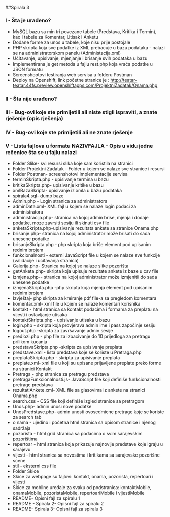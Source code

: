 ##Spirala 3

### I  - Šta je urađeno?
- MySQL bazu sa min tri povezane tabele (Predstava, Kritika i Termin), kao i tabele za Komentar, Utisak i Anketu
- Dodane forme za unos u tabele, koje nisu prije postojale
- PHP skripta koja sve podatke iz XML prebacuje u bazu podataka - nalazi se na administratorskom panelu (Administacija.xml)
- Učitavanje, upisivanje, mjenjanje i brisanje svih podataka u bazu
- Implementirana je get metoda u fajlu rest.php koja vraća podatke u JSON formatu
- Screenshootovi testiranja web servisa u folderu Postman
- Deploy na Openshift, link početne stranice je : http://teatar-teatar.44fs.preview.openshiftapps.com/ProjektniZadatak/Onama.php


### II  - Šta nije urađeno?
### III - Bug-ovi koje ste primijetili ali niste stigli ispraviti, a znate rješenje (opis rješenja)
### IV  - Bug-ovi koje ste primijetili ali ne znate rješenje
### V  - Lista fajlova u formatu NAZIVFAJLA - Opis u vidu jedne rečenice šta se u fajlu nalazi

- Folder Slike- svi resursi slika koje sam koristila na stranici
- Folder Projektni Zadatak - Folder u kojem se nalaze sve stranice i resursi
- Folder Postman- screenshotovi implementacije servisa
- terminSkripta.php - upisivanje termina u bazu
- kritikaSkripta.php- upisivanje kritike u bazu
- xmlBazaSkripta- upisivanje iz xmla u bazu podataka
- spirala4.sql- dump baze
- Admin.php - Login stranica za administratora
- adminData.xml- XML fajl u kojem se nalaze login podaci za administratora
- administracija.php- stranica na kojoj admin brise, mjenja i dodaje podatke, moze zavrsiti sesiju ili skinuti csv file
- anketaSkripta.php-upisivanje rezultata ankete sa stranice Onama.php 
- brisanje.php- stranica na kojoj administrator može brisati do sada unesene podatke
- brisanjeSkripta.php - php skripta koja briše element pod upisanim rednim brojem
- funkcionalnosti - externi JavaScript file u kojem se nalaze sve funkcije (validacije i ucitavanja stranica)
- Galerija.php- Stranica na kojoj se nalaze slike pozorišta
- getAnketa.php- skripta koja upisuje rezultate ankete iz baze u csv file
- izmjena.php-- stranica na kojoj administrator može izmjenitii do sada unesene podatke
- izmjenaSkripta.php -php skripta koja mjenja element pod upisanim rednim brojem
- Izvještaj- php skripta za kreiranje pdf file-a sa pregledom komentara
- komentar.xml-  xml file u kojem se nalaze komentari korisnika
- kontakt - html stranica sa kontakt podacima i formama za preplatu na vijesti i ostavljanje utisaka
- kontaktSkripta.php - upisivanje utisaka u bazu
- login.php - skripta koja provjerava admin ime i pass započinje sesiju
- logout.php -skripta za završavanje admin sesije
- predlozi.php - php file za izbacivanje do 10 prijedloga za pretragu prilikom kucanja
- predstavaSkripta.php -skripta za upisivanje preplata 
- predstave.xml - lista predstava koje se koriste u Pretraga.php
- preplataSkripta.php - skripta za upisivanje preplata
- preplate.xml- xml file u koji su upisane prijavljene preplate preko forme na stranici Kontakt
- Pretraga - php stranica za pretragu predstava
- pretragaFunkcionalnosti.js- JavaScript file koji definiše funkcionalnosti pretrage predstava
- rezultatiAnkete.xml- XML file sa glasovima iz ankete na stranici Onama.php
- search.css - CSS file koji definiše izgled stranice sa pretragom
- Unos.php- admin unosi nove podatke
- UnosPredstave.php- admin unosti ovosedmicne pretrage koje se koriste za search tab
- o nama - ujedino i početna html stranica sa opisom stranice i njenog sadržaja
- pozorista -  html grid stranica sa podacima o svim sarajevskim pozorištima
- repertoar - html stranica koja prikazuje najnovije predstave koje igraju u sarajevu
- vijesti - html stranica sa novostima i kritikama sa sarajevske pozorišne scene
- stil - eksterni css file  
- Folder Skice
 - Skice za webpage su fajlovi: kontakt, onama, pozorista, repertoari i vijesti
 - Skice za mobilne uređaje za svaku od podstranica:  kontaktMobile, onamaMobile, pozoristaMobile, repertoariMobile i vijestiMobile
- README- Opisni fajl za spiralu 1
- README - Spirala 2- Opisni fajl za spiralu 2
- README- Spirala 3- Opisni fajl za spiralu 3
  
